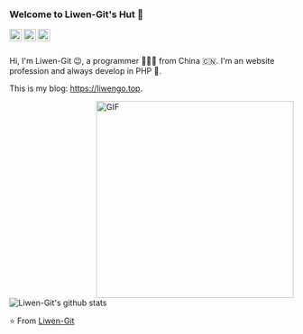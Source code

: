 ### Welcome to Liwen-Git's Hut 👋

<a href="https://www.zlf520.com.cn/storage/diary/TyhYn65h6y3qNt8uz1iUCcao9nazyDS4PDywanEv.jpeg">
  <img align="left" alt="Wechat" width="22px" src="https://cdn.jsdelivr.net/npm/simple-icons@3.1.0/icons/wechat.svg" />
</a>
<a href="liwen1010322212@163.com">
  <img align="left" alt="'163mail" width="22px" src="https://cdn.jsdelivr.net/npm/simple-icons@3.1.0/icons/mail-dot-ru.svg" />
</a>
<a href="liwen1010322212@gmail.com">
  <img align="left" alt="'Gmail" width="22px" src="https://cdn.jsdelivr.net/npm/simple-icons@3.1.0/icons/gmail.svg" />
</a>

<br />
<br />

Hi, I'm Liwen-Git 😉, a programmer 👨🏻‍💻 from China 🇨🇳. I'm an website profession and always develop in PHP 🐘.

This is my blog: <https://liwengo.top>.

<img align="right" alt="GIF" src="https://media.giphy.com/media/iIqmM5tTjmpOB9mpbn/giphy.gif" width="350" />

![Liwen-Git's github stats](https://github-readme-stats.vercel.app/api?username=Liwen-Git&show_icons=true&hide_border=true)

⭐️ From [Liwen-Git](https://github.com/Liwen-Git)

<!--
**Liwen-Git/Liwen-Git** is a ✨ _special_ ✨ repository because its `README.md` (this file) appears on your GitHub profile.

Here are some ideas to get you started:

- 🔭 I’m currently working on ...
- 🌱 I’m currently learning ...
- 👯 I’m looking to collaborate on ...
- 🤔 I’m looking for help with ...
- 💬 Ask me about ...
- 📫 How to reach me: ...
- 😄 Pronouns: ...
- ⚡ Fun fact: ...
-->
